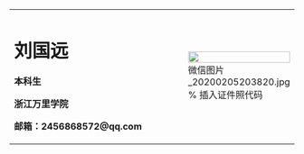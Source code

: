 <table border="0">
  <tr>
    <td width="75%">
      <h1>刘国远</h1>
      <p><b>本科生</b></p>
      <p><b>浙江万里学院</b></p>
      <p><b>邮箱：2456868572@qq.com</b></p>
      <p><b></b></p>
    </td>
    <td width="25%">
      <img src="liugyuoyuan.jpg" width="100%">    微信图片_20200205203820.jpg  % 插入证件照代码
    </td>
  </tr>
</table>
